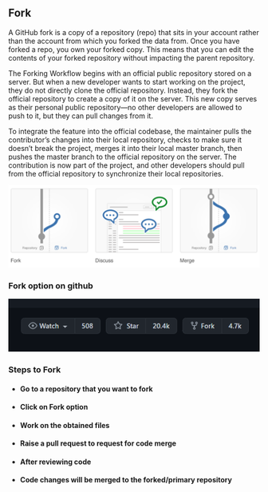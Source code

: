 ## Fork
A GitHub fork is a copy of a repository (repo) that sits in your account rather than the account from which you forked the data from. Once you have forked a repo, you own your forked copy. This means that you can edit the contents of your forked repository without impacting the parent repository.

The Forking Workflow begins with an official public repository stored on a server. But when a new developer wants to start working on the project, they do not directly clone the official repository.
Instead, they fork the official repository to create a copy of it on the server. This new copy serves as their personal public repository—no other developers are allowed to push to it, but they can pull changes from it. 

To integrate the feature into the official codebase, the maintainer pulls the contributor’s changes into their local repository, checks to make sure it doesn’t break the project, merges it into their local master branch, then pushes the master branch to the official repository on the server. The contribution is now part of the project, and other developers should pull from the official repository to synchronize their local repositories.

![Git_Fork](/Images/fork.PNG)

### Fork option on github

![Git_Fork](/Images/fork_option.PNG)

### Steps to Fork
- #### Go to a repository that you want to fork
- #### Click on Fork option
- #### Work on the obtained files
- #### Raise a pull request to request for code merge
- #### After reviewing code
- #### Code changes will be merged to the forked/primary repository